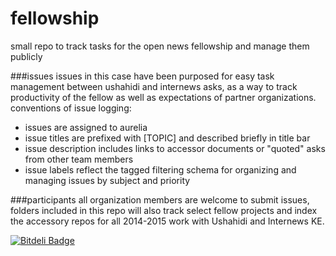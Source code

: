 fellowship
==========

small repo to track tasks for the open news fellowship and manage them publicly

###issues
issues in this case have been purposed for easy task management between ushahidi and internews asks, as a way to track productivity of the fellow as well as expectations of partner organizations.
conventions of issue logging:
* issues are assigned to aurelia
* issue titles are prefixed with [TOPIC] and described briefly in title bar
* issue description includes links to accessor documents or "quoted" asks from other team members
* issue labels reflect the tagged filtering schema for organizing and managing issues by subject and priority

###participants
all organization members are welcome to submit issues, folders included in this repo will also track select fellow projects and index the accessory repos for all 2014-2015 work with Ushahidi and Internews KE.




[![Bitdeli Badge](https://d2weczhvl823v0.cloudfront.net/auremoser/fellowship/trend.png)](https://bitdeli.com/free "Bitdeli Badge")

